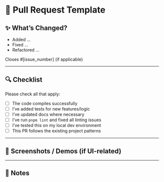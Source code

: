 # 📝 Pull Request Template

## ✨ What’s Changed?

<!-- Describe clearly what this PR does. Reference any related issues or features. -->
- Added ...
- Fixed ...
- Refactored ...

Closes #[issue_number] (if applicable)

---

## 🔍 Checklist

Please check all that apply:

- [ ] The code compiles successfully
- [ ] I’ve added tests for new features/logic
- [ ] I’ve updated docs where necessary
- [ ] I’ve run `pnpm lint` and fixed all linting issues
- [ ] I’ve tested this on my local dev environment
- [ ] This PR follows the existing project patterns

---

## 📸 Screenshots / Demos (if UI-related)

<!-- Add before/after screenshots or demo URLs -->

---

## 💬 Notes

<!-- Optional: Anything the reviewer should know or consider while reviewing -->
